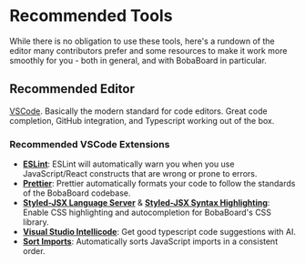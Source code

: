 # Recommended Tools

While there is no obligation to use these tools, here's a rundown of the editor many contributors prefer and some resources to make it work more smoothly for you - both in general, and with BobaBoard in particular. 

## Recommended Editor

[VSCode](https://code.visualstudio.com/). Basically the modern standard for code editors. Great code completion, GitHub integration, and Typescript working out of the box.

### Recommended VSCode Extensions

- [**ESLint**](https://marketplace.visualstudio.com/items?itemName=dbaeumer.vscode-eslint): ESLint will automatically warn you when you use JavaScript/React constructs that are wrong or prone to errors.
- [**Prettier**](https://marketplace.visualstudio.com/items?itemName=esbenp.prettier-vscode): Prettier automatically formats your code to follow the standards of the BobaBoard codebase.
- [**Styled-JSX Language Server**](https://marketplace.visualstudio.com/items?itemName=Divlo.vscode-styled-jsx-languageserver) & [**Styled-JSX Syntax Highlighting**](https://marketplace.visualstudio.com/items?itemName=Divlo.vscode-styled-jsx-syntax): Enable CSS highlighting and autocompletion for BobaBoard's CSS library.
- [**Visual Studio Intellicode**](https://marketplace.visualstudio.com/items?itemName=VisualStudioExptTeam.vscodeintellicode): Get good typescript code suggestions with AI.
- [**Sort Imports**](https://marketplace.visualstudio.com/items?itemName=amatiasq.sort-imports): Automatically sorts JavaScript imports in a consistent order.

